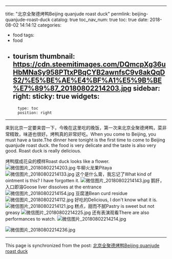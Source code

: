 
---
title: "北京全聚德烤鸭Beijing quanjude roast duck"
permlink: beijing-quanjude-roast-duck
catalog: true
toc_nav_num: true
toc: true
date: 2018-08-02 14:14:12
categories:
- food
tags:
- food
- tourism
thumbnail: https://cdn.steemitimages.com/DQmcpXg36uHbMNaSy958PTtxPBqCYB2awnfsC9v8akQqDS2/%E5%BE%AE%E4%BF%A1%E5%9B%BE%E7%89%87_20180802214203.jpg
sidebar:
    right:
        sticky: true
widgets:
    -
        type: toc
        position: right
---


来到北京一定要来尝一下，今晚在这里吃的晚饭，第一次来北京全聚德烤鸭，菜非常精致，味道也很好。烤鸭真的非常好吃。When you come to Beijing, you must have a taste.The dinner here tonight is the first time to come to Beijing quanjude roast duck. the food is very delicate and the taste is also very good.  Roast duck is really delicious.

烤鸭摆成花朵的模样Roast duck looks like a flower.
![微信图片_20180802214203.jpg](https://cdn.steemitimages.com/DQmcpXg36uHbMNaSy958PTtxPBqCYB2awnfsC9v8akQqDS2/%E5%BE%AE%E4%BF%A1%E5%9B%BE%E7%89%87_20180802214203.jpg)
牛柳火龙果Pitaya
![微信图片_20180802214133.jpg](https://cdn.steemitimages.com/DQmNpyL2Z43xvUW1xfnLG2n8Wf7Lp6J4byHNsVnmzLcbaQS/%E5%BE%AE%E4%BF%A1%E5%9B%BE%E7%89%87_20180802214133.jpg)
这个是什么膏，我忘记了What kind of ointment is this? I have forgotten it.
![微信图片_20180802214143.jpg](https://cdn.steemitimages.com/DQmXtSZjUndopjvTYNSRQaa4DQ9HeEhrtAW5VKQbcq5BPvZ/%E5%BE%AE%E4%BF%A1%E5%9B%BE%E7%89%87_20180802214143.jpg)
鹅肝，入口即溶Goose liver dissolves at the entrance
![微信图片_20180802214154.jpg](https://cdn.steemitimages.com/DQmUPaFDofTT5ShJW4TTcSru59bU2P4rFoh7g3tACFgWWxR/%E5%BE%AE%E4%BF%A1%E5%9B%BE%E7%89%87_20180802214154.jpg)
豆腐渣Bean curd residue
![微信图片_20180802214112.jpg](https://cdn.steemitimages.com/DQmUvCfAK24ofxUkh9fPAaERgCTz1JidjVbQWJBXzvXSpVz/%E5%BE%AE%E4%BF%A1%E5%9B%BE%E7%89%87_20180802214112.jpg)
好吃的Delicious, I don't know what it is.
![微信图片_20180802214121.jpg](https://cdn.steemitimages.com/DQmRWJ1VrMPi882u5xsgWKBUQ5zZQc8pPbVEpjNK2jWzy4U/%E5%BE%AE%E4%BF%A1%E5%9B%BE%E7%89%87_20180802214121.jpg)
糕点，甜而不腻Pastry is sweet but not greasy
![微信图片_20180802214225.jpg](https://cdn.steemitimages.com/DQmNU5dt9Gj4pWUEKBMSwRwWNVvPaL2ohXXczHArchL7JxG/%E5%BE%AE%E4%BF%A1%E5%9B%BE%E7%89%87_20180802214225.jpg)
还有表演观看There are also performances to watch.
![微信图片_20180802214214.jpg](https://cdn.steemitimages.com/DQmburXWEioHe92ZMZZYJJSTEsHJJVZZkCmio7d5B9anRcj/%E5%BE%AE%E4%BF%A1%E5%9B%BE%E7%89%87_20180802214214.jpg)

![微信图片_20180802214236.jpg](https://cdn.steemitimages.com/DQmZXigsDusZsCyt61JyWHWedCzUNJvc2rEsXHuNiCHRatm/%E5%BE%AE%E4%BF%A1%E5%9B%BE%E7%89%87_20180802214236.jpg)

- - -

This page is synchronized from the post: [北京全聚德烤鸭Beijing quanjude roast duck](https://steemit.com/@cherryzz/beijing-quanjude-roast-duck)
